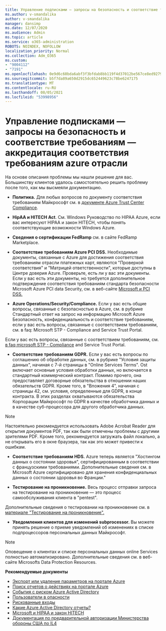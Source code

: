 ```yaml
---
title: Управление подписками — запросы на безопасность и соответствие требованиям — аккредитация соответствия требованиям azure отрасли
ms.author: v-smandalika
author: v-smandalika
manager: dansimp
ms.date: 12/07/2020
ms.audience: Admin
ms.topic: article
ms.service: o365-administration
ROBOTS: NOINDEX, NOFOLLOW
localization_priority: Normal
ms.collection: Adm_O365
ms.custom:
- "9004112"
- "7191"
ms.openlocfilehash: 0e9d6c60bda6abf3f3bfdab8bb119f4d37012be567ce8ed9279f245539e3c2ae
ms.sourcegitcommit: b5f7da89a650d2915dc652449623c78be6247175
ms.translationtype: MT
ms.contentlocale: ru-RU
ms.lasthandoff: 08/05/2021
ms.locfileid: "53998956"
---
```

# <a name="subscription-management---security-and-compliance-requests---azure-industry-compliance-accreditation"></a>Управление подписками — запросы на безопасность и соответствие требованиям — аккредитация соответствия требованиям azure отрасли

На основе описания проблемы мы нашли решение для вас. Большинству клиентов удалось самостоятельно решить проблему после того, как мы высмеяли документацию.

- **Политика.** Для любых вопросов по документу соответствия требованиям Майкрософт см. в [документе Azure Trust Center Compliance](https://docs.microsoft.com/compliance/regulatory/offering-SOC).

- **HipAA и HITECH Act**. См. Windows Руководство по HIPAA Azure, если вас интересуют HIPAA и закон HITECH, чтобы понять соответствующие возможности Windows Azure.

- **Сведения о сертификации FedRamp** см. в сайте FedRamp Marketplace.

- **Соответствие требованиям Azure PCI DSS.** Необходимые документы, связанные с Azure для достижения соответствия требованиям отрасли платежных карт, являются "Проверкой соответствия" и "Матрицей ответственности", которые доступны в Центре доверия Azure. Проверьте, есть ли у вас эти документы. Если у вас есть эти документы, но требуется дополнительное подтверждение соответствия требованиям стандарта безопасности Microsoft Azure PCI data Security, см. в веб-сайте [Microsoft и PCI DSS.](https://docs.microsoft.com/compliance/regulatory/offering-PCI-DSS)

- **Azure Operations/Security/Compliance.** Если у вас есть общие вопросы, связанные с безопасностью в Azure, см. в рубрике Стандартный ответ на запрос на информацию Microsoft Azure Безопасность, конфиденциальность и соответствие требованиям, если у вас есть вопросы, связанные с соответствием требованиям, см. в faq: Microsoft STP - Compliance and Service Trust Portal.

Если у вас есть вопросы, связанные с соответствием требованиям, см. [в faq microsoft STP - Compliance](https://www.microsoft.com/trust-center/compliance/compliance-overview) and Service Trust Portal.

- **Соответствие требованиям GDPR.** Если у вас есть вопросы по соглашению об обработке данных, см. в рубрике "Условия защиты данных", начиная с 7-й страницы в "Online Services Terms". Ost включает основные условия обработки данных, но включается в стандартный коммерческий контракт. Помимо прочего, она предоставляет договорные обязательства в отношении наших обязательств GDPR. Кроме того, в "Вложения 4", начиная с страницы 42, см. условия, определенные для GDPR, в конце контракта. В этих разделах охватываются обязательства Корпорации Майкрософт по GDPR в качестве обработчика данных и в качестве суб-процессора для другого обработчика данных.

> [!NOTE]
> Настоятельно рекомендуется использовать Adobe Acrobat Reader для открытия документов PDF, так как были отмечены проблемы с другими зрителями PDF. Кроме того, рекомендуется загружать файл локально, а не открывать его в окне браузера, так как это может привести к ошибкам.

- **Соответствие требованиям HDS.** Azure теперь является "Хостингом данных о состоянии здоровья", сертифицированным в соответствии с французскими требованиями. Дополнительные сведения см. в Microsoft Azure сертифицировано для хранения конфиденциальных данных о состоянии здоровья во Франции."

- **Тестирование на проникновение.** Весь процесс отправки запроса на тестирование на проникновение — это процесс самообслуживания клиента в "pentest".

Дополнительные сведения о тестировании на проникновение см. в [материале "Тестирование на проникновение".](https://docs.microsoft.com/azure/security/fundamentals/pen-testing)

- **Уведомления клиентов для изменений subprocessor.** Вы можете принять решение о приеме уведомлений об изменениях в списке подпроцессоров персональных данных Майкрософт.

> [!NOTE]
> Оповещение о клиентах и списке персональных данных online Services полностью автоматизировано. Дополнительные сведения см. в веб-сайте Microsofts Data Protection Resources.

**Рекомендуемые документы**

- [Экспорт или удаление параметров на портале Azure](https://docs.microsoft.com/azure/azure-portal/set-preferences)
- [Поиск отчетов о действиях на портале Azure](https://docs.microsoft.com/azure/active-directory/reports-monitoring/howto-find-activity-reports)
- [События с риском Azure Active Directory](https://docs.microsoft.com/azure/active-directory/identity-protection/overview-identity-protection)
- [Пользователи в опасности](https://docs.microsoft.com/azure/active-directory/identity-protection/overview-identity-protection)
- [Рискованные входы](https://docs.microsoft.com/azure/active-directory/identity-protection/overview-identity-protection)
- [Какие Azure Active Directory отчеты?](https://docs.microsoft.com/azure/active-directory/reports-monitoring/overview-reports)
- [Microsoft и HIPAA и закон HITECH](https://docs.microsoft.com/compliance/regulatory/offering-hipaa-hitech)
- [Документация по предварительной авторизации Министерства обороны США по IL4](https://docs.microsoft.com/compliance/regulatory/offering-DoD-DISA-L2-L4-L5)













